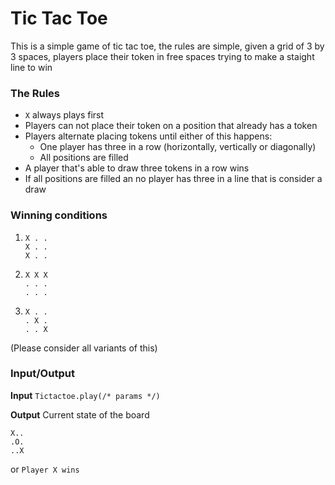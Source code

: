 # Tic Tac Toe

This is a simple game of tic tac toe, the rules are simple, given a grid of 3 by 3 spaces, players place their token in free spaces trying to make a staight line to win

### The Rules

- `X` always plays first
- Players can not place their token on a position that already has a token
- Players alternate placing tokens until either of this happens:
    - One player has three in a row (horizontally, vertically or diagonally)
    - All positions are filled
- A player that's able to draw three tokens in a row wins
- If all positions are filled an no player has three in a line that is consider a draw

### Winning conditions

1) ```
   X . . 
   X . .
   X . .
   ```
 
 2) ```
    X X X 
    . . .
    . . .
    ```
    
  3) ```
     X . . 
     . X .
     . . X
     ```
(Please consider all variants of this)

 ### Input/Output
 
 **Input**
 `Tictactoe.play(/* params */)`
 
 **Output**
 Current state of the board
 
 ```
 X.. 
 .O.
 ..X
 ```
 or
 `Player X wins`
